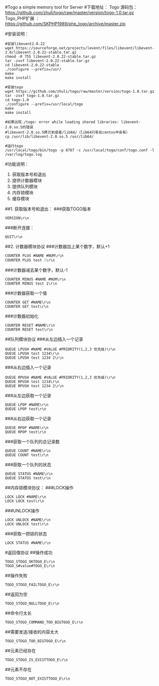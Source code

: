 #Togo a simple memory tool for Server
#下载地址：
Togo 源码包：https://github.com/zhuli/togo/raw/master/version/togo-1.0.tar.gz<br/>
Togo_PHP扩展 ： https://github.com/SKPHP1989/php_togo/archive/master.zip

#安装说明：

```
#安装libevent2.0.22
wget https://sourceforge.net/projects/levent/files/libevent/libevent-2.0/libevent-2.0.22-stable.tar.gz
chmod -R 755 libevent-2.0.22-stable.tar.gz
tar -zvxf libevent-2.0.22-stable.tar.gz
cd libevent-2.0.22-stable
./configure --prefix=/usr/
make
make install

#安装togo
wget https://github.com/zhuli/togo/raw/master/version/togo-1.0.tar.gz
tar -zvxf togo-1.0.tar.gz
cd togo-1.0
./configure --prefix=/usr/local/togo
make
make install

#如果出现./togo: error while loading shared libraries: libevent-2.0.so.5的错误
#libevent-2.0.so.5拷贝到或者/lib64/（lib64只有在centos中会有）
cp /usr/lib/libevent-2.0.so.5 /usr/lib64/

#运行togo
/usr/local/togo/bin/togo -p 8787 -c /usr/local/togo/conf/togo.conf -l /var/log/togo.log

```

#功能说明：
1. 获取版本号和退出<br>
2. 提供计数器模块<br>
3. 提供队列模块<br>
4. 内存锁模块<br>
5. 缓存模块<br/>

##1. 获取版本号和退出：
###获取TOGO版本
```
VERSION\r\n
```
###断开连接：<br>
```
QUIT\r\n
```

##2. 计数器模块协议
###计数器加上某个数字，默认+1
```c
COUNTER PLUS #NAME #NUM\r\n
COUNTER PLUS test 1\r\n
```
###计数器减去某个数字，默认-1
```
COUNTER MINUS #NAME #NUM\r\n
COUNTER MINUS test 1\r\n
```
###计数器获取一个值
```
COUNTER GET #NAME\r\n
COUNTER GET test\r\n
```
###计数器初始化
```
COUNTER RESET #NAME\r\n
COUNTER RESET test\r\n
```

##队列模块协议
###从左边插入一个记录
```
QUEUE LPUSH #NAME #VALUE #PRIORITY(1,2,3 优先级)\r\n
QUEUE LPUSH test 1234\r\n
QUEUE LPUSH test 1234 2\r\n
```
###从右边插入一个记录
```
QUEUE RPUSH #NAME #VALUE #PRIORITY(1,2,3 优先级)\r\n
QUEUE RPUSH test 1234\r\n
QUEUE RPUSH test 1234 2\r\n
```
###从左边获取一个记录
```
QUEUE LPOP #NAME\r\n
QUEUE LPOP test\r\n
```
###从右边获取一个记录
```
QUEUE RPOP #NAME\r\n 
QUEUE RPOP test\r\n
```
###获取一个队列的总记录数
```
QUEUE COUNT #NAME\r\n 
QUEUE COUNT test\r\n
```
###获取一个队列的状态
```
QUEUE STATUS #NAME\r\n
QUEUE STATUS test\r\n
```

##内存锁模块协议：
###LOCK操作
```
LOCK LOCK #NAME\r\n
LOCK LOCK test\r\n
```
###UNLOCK操作
```
LOCK UNLOCK #NAME\r\n
LOCK UNLOCK test\r\n
```
###获取一把锁的状态
```
LOCK STATUS #NAME\r\n
```

#返回值协议
##操作成功
```
TOGO_STOGO_OKTOGO_E\r\n
TOGO_S#value#TOGO_E\r\n
```
##操作失败<br>
```
TOGO_STOGO_FAILTOGO_E\r\n
```
##返回为空<br>
```
TOGO_STOGO_NULLTOGO_E\r\n
```
##命令行太长<br>
```
TOGO_STOGO_COMMAND_TOO_BIGTOGO_E\r\n
```
##需要发送/接收的内容太大<br>
```
TOGO_STOGO_TOO_BIGTOGO_E\r\n
```
##元素已经存在<br>
```
TOGO_STOGO_IS_EXISTTOGO_E\r\n
```

##元素不存在<br>
```
TOGO_STOGO_NOT_EXISTTOGO_E\r\n
```
